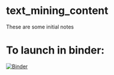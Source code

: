 # text_mining_content

These are some initial notes

# To launch in binder:

[![Binder](https://mybinder.org/badge_logo.svg)](https://mybinder.org/v2/gh/bsherin/text_mining_2021/main?urlpath=git-pull%3Frepo%3Dhttps%253A%252F%252Fgithub.com%252Fbsherin%252Ftext_mining_content%26urlpath%3Dlab%252Ftree%252Ftext_mining_content%252F%26branch%3Dmain)

